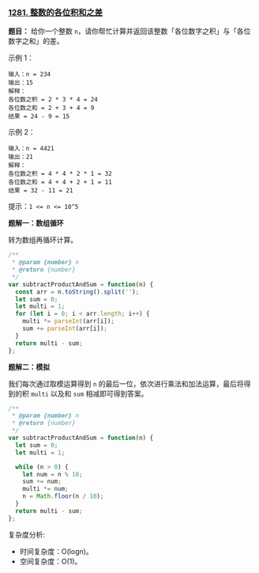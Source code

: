 ### [1281. 整数的各位积和之差](https://leetcode-cn.com/problems/subtract-the-product-and-sum-of-digits-of-an-integer/)

**题目：** 给你一个整数 `n`，请你帮忙计算并返回该整数「各位数字之积」与「各位数字之和」的差。

示例 1：

```
输入：n = 234
输出：15
解释：
各位数之积 = 2 * 3 * 4 = 24
各位数之和 = 2 + 3 + 4 = 9
结果 = 24 - 9 = 15
```

示例 2：

```
输入：n = 4421
输出：21
解释：
各位数之积 = 4 * 4 * 2 * 1 = 32
各位数之和 = 4 + 4 + 2 + 1 = 11
结果 = 32 - 11 = 21
```

提示：`1 <= n <= 10^5`

**题解一：数组循环**

转为数组再循环计算。

```js
/**
 * @param {number} n
 * @return {number}
 */
var subtractProductAndSum = function(n) {
  const arr = n.toString().split('');
  let sum = 0;
  let multi = 1;
  for (let i = 0; i < arr.length; i++) {
    multi *= parseInt(arr[i]);
    sum += parseInt(arr[i]);
  }
  return multi - sum;
};
```

**题解二：模拟**

我们每次通过取模运算得到 `n` 的最后一位，依次进行乘法和加法运算，最后将得到的积 `multi` 以及和 `sum` 相减即可得到答案。

```js
/**
 * @param {number} n
 * @return {number}
 */
var subtractProductAndSum = function(n) {
  let sum = 0;
  let multi = 1;

  while (n > 0) {
    let num = n % 10;
    sum += num;
    multi *= num;
    n = Math.floor(n / 10);
  }
  return multi - sum;
};
```

复杂度分析:

- 时间复杂度：O(logn)。
- 空间复杂度：O(1)。
